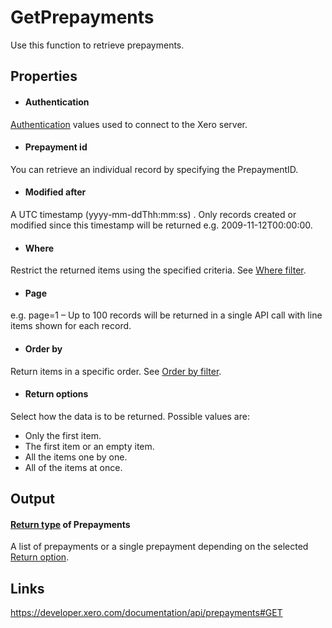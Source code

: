 GetPrepayments
============

Use this function to retrieve prepayments.

Properties
----------

- #### Authentication
[Authentication](../../../Common/Authentication/Index.md) values used to connect to the Xero server.
- #### Prepayment id
You can retrieve an individual record by specifying the PrepaymentID.
- #### Modified after
A UTC timestamp (yyyy-mm-ddThh:mm:ss) . Only records created or modified since this timestamp will be returned e.g. 2009-11-12T00:00:00.
- #### Where
Restrict the returned items using the specified criteria. See [Where filter](../../../Common/Filters/Where/Index.md).
- #### Page
e.g. page=1 – Up to 100 records will be returned in a single API call with line items shown for each record.
- #### Order by
Return items in a specific order. See [Order by filter](../../../Common/Filters/OrderBy/Index.md).
- #### Return options
Select how the data is to be returned. Possible values are:
  * Only the first item.
  * The first item or an empty item. 
  * All the items one by one.
  * All of the items at once.


Output
-----
#### [Return type](#return-options) of Prepayments
A list of prepayments or a single prepayment depending on the selected [Return option](#return-options).

Links
-----

https://developer.xero.com/documentation/api/prepayments#GET